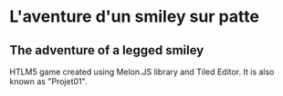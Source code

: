 L'aventure d'un smiley sur patte
================================

The adventure of a legged smiley
--------------------------------

HTLM5 game created using Melon.JS library and Tiled Editor. It is also known as "Projet01".
